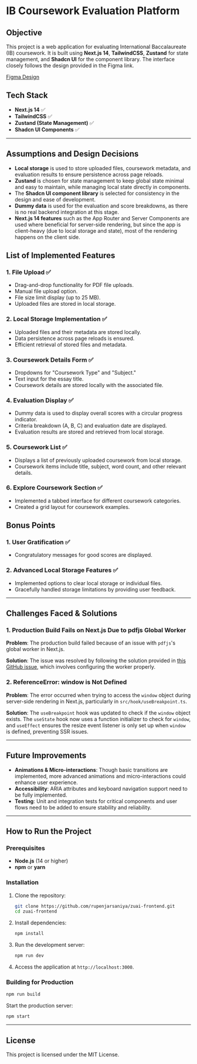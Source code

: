 # IB Coursework Evaluation Platform

## Objective

This project is a web application for evaluating International Baccalaureate (IB) coursework. It is built using **Next.js 14**, **TailwindCSS**, **Zustand** for state management, and **Shadcn UI** for the component library. The interface closely follows the design provided in the Figma link.

[Figma Design](https://www.figma.com/design/zxoVX8TMExUAZOMdOFStMi/Web-Task---ZuAI?node-id=0-1&t=pLJAY80MGdlbaAYl-1)

## Tech Stack

-   **Next.js 14** ✅
-   **TailwindCSS** ✅
-   **Zustand (State Management)** ✅
-   **Shadcn UI Components** ✅

---

## Assumptions and Design Decisions

-   **Local storage** is used to store uploaded files, coursework metadata, and evaluation results to ensure persistence across page reloads.
-   **Zustand** is chosen for state management to keep global state minimal and easy to maintain, while managing local state directly in components.
-   The **Shadcn UI component library** is selected for consistency in the design and ease of development.
-   **Dummy data** is used for the evaluation and score breakdowns, as there is no real backend integration at this stage.
-   **Next.js 14 features** such as the App Router and Server Components are used where beneficial for server-side rendering, but since the app is client-heavy (due to local storage and state), most of the rendering happens on the client side.

## List of Implemented Features

### 1. File Upload ✅

-   Drag-and-drop functionality for PDF file uploads.
-   Manual file upload option.
-   File size limit display (up to 25 MB).
-   Uploaded files are stored in local storage.

### 2. Local Storage Implementation ✅

-   Uploaded files and their metadata are stored locally.
-   Data persistence across page reloads is ensured.
-   Efficient retrieval of stored files and metadata.

### 3. Coursework Details Form ✅

-   Dropdowns for "Coursework Type" and "Subject."
-   Text input for the essay title.
-   Coursework details are stored locally with the associated file.

### 4. Evaluation Display ✅

-   Dummy data is used to display overall scores with a circular progress indicator.
-   Criteria breakdown (A, B, C) and evaluation date are displayed.
-   Evaluation results are stored and retrieved from local storage.

### 5. Coursework List ✅

-   Displays a list of previously uploaded coursework from local storage.
-   Coursework items include title, subject, word count, and other relevant details.

### 6. Explore Coursework Section ✅

-   Implemented a tabbed interface for different coursework categories.
-   Created a grid layout for coursework examples.

## Bonus Points

### 1. User Gratification ✅

-   Congratulatory messages for good scores are displayed.

### 2. Advanced Local Storage Features ✅

-   Implemented options to clear local storage or individual files.
-   Gracefully handled storage limitations by providing user feedback.

---

## Challenges Faced & Solutions

### 1. Production Build Fails on Next.js Due to pdfjs Global Worker

**Problem**: The production build failed because of an issue with `pdfjs`'s global worker in Next.js.

**Solution**: The issue was resolved by following the solution provided in [this GitHub issue](https://github.com/wojtekmaj/react-pdf/issues/1824#issuecomment-2257251458), which involves configuring the worker properly.

### 2. ReferenceError: window is Not Defined

**Problem**: The error occurred when trying to access the `window` object during server-side rendering in Next.js, particularly in `src/hook/useBreakpoint.ts`.

**Solution**: The `useBreakpoint` hook was updated to check if the `window` object exists. The `useState` hook now uses a function initializer to check for `window`, and `useEffect` ensures the resize event listener is only set up when `window` is defined, preventing SSR issues.

---

## Future Improvements

-   **Animations & Micro-interactions**: Though basic transitions are implemented, more advanced animations and micro-interactions could enhance user experience.
-   **Accessibility**: ARIA attributes and keyboard navigation support need to be fully implemented.
-   **Testing**: Unit and integration tests for critical components and user flows need to be added to ensure stability and reliability.

---

## How to Run the Project

### Prerequisites

-   **Node.js** (14 or higher)
-   **npm** or **yarn**

### Installation

1. Clone the repository:

    ```bash
    git clone https://github.com/rupenjarsaniya/zuai-frontend.git
    cd zuai-frontend
    ```

2. Install dependencies:

    ```bash
    npm install
    ```

3. Run the development server:

    ```bash
    npm run dev
    ```

4. Access the application at `http://localhost:3000`.

### Building for Production

```bash
npm run build
```

Start the production server:

```bash
npm start
```

---

## License

This project is licensed under the MIT License.

